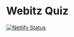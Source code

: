 # Webitz Quiz

[![Netlify Status](https://api.netlify.com/api/v1/badges/5f789679-c220-436d-b958-5cd1de85ed5a/deploy-status)](https://app.netlify.com/sites/webitz-quiz/deploys)